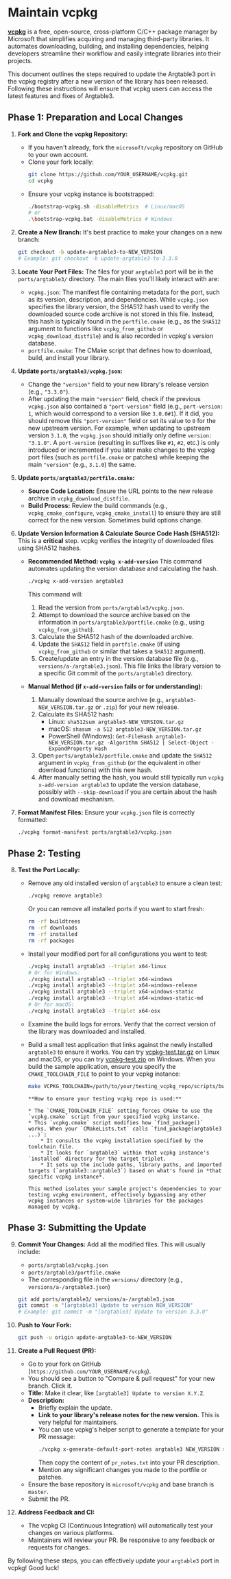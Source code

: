 # Maintain vcpkg

[**vcpkg**](https://vcpkg.io) is a free, open-source, cross-platform C/C++
package manager by Microsoft that simplifies acquiring and managing third-party
libraries. It automates downloading, building, and installing dependencies,
helping developers streamline their workflow and easily integrate libraries into
their projects.

This document outlines the steps required to update the Argtable3 port in the
vcpkg registry after a new version of the library has been released. Following
these instructions will ensure that vcpkg users can access the latest features
and fixes of Argtable3.

## Phase 1: Preparation and Local Changes

1. **Fork and Clone the vcpkg Repository:**
    * If you haven't already, fork the `microsoft/vcpkg` repository on GitHub to your own account.
    * Clone your fork locally:
        ```bash
        git clone https://github.com/YOUR_USERNAME/vcpkg.git
        cd vcpkg
        ```
    * Ensure your vcpkg instance is bootstrapped:
        ```bash
        ./bootstrap-vcpkg.sh -disableMetrics  # Linux/macOS
        # or
        .\bootstrap-vcpkg.bat -disableMetrics # Windows
        ```

2. **Create a New Branch:** It's best practice to make your changes on a new
    branch:
    ```bash
    git checkout -b update-argtable3-to-NEW_VERSION
    # Example: git checkout -b update-argtable3-to-3.3.0
    ```

3. **Locate Your Port Files:** The files for your `argtable3` port will be in
    the `ports/argtable3/` directory. The main files you'll likely interact with
    are:
    * `vcpkg.json`: The manifest file containing metadata for the port, such as
      its version, description, and dependencies. While `vcpkg.json` specifies
      the library version, the SHA512 hash used to verify the downloaded source
      code archive is not stored in this file. Instead, this hash is typically
      found in the `portfile.cmake` (e.g., as the `SHA512` argument to functions
      like `vcpkg_from_github` or `vcpkg_download_distfile`) and is also
      recorded in vcpkg's version database.
    * `portfile.cmake`: The CMake script that defines how to download, build,
      and install your library.

4. **Update `ports/argtable3/vcpkg.json`:**
    * Change the `"version"` field to your new library's release version (e.g., `"3.3.0"`).
    * After updating the main `"version"` field, check if the previous
      `vcpkg.json` also contained a `"port-version"` field (e.g., `port-version:
      1`, which would correspond to a version like `3.0.0#1`). If it did, you
      should remove this `"port-version"` field or set its value to `0` for the
      new upstream version. For example, when updating to upstream version
      `3.1.0`, the `vcpkg.json` should initially only define `version: "3.1.0"`.
      A `port-version` (resulting in suffixes like `#1`, `#2`, etc.) is only
      introduced or incremented if you later make changes to the vcpkg port
      files (such as `portfile.cmake` or patches) while keeping the main
      `"version"` (e.g., `3.1.0`) the same.

5. **Update `ports/argtable3/portfile.cmake`:**
    * **Source Code Location:** Ensure the URL points to the new release archive in `vcpkg_download_distfile`.
    * **Build Process:** Review the build commands (e.g., `vcpkg_cmake_configure`, `vcpkg_cmake_install`) to ensure they are still correct for the new version. Sometimes build options change.

6.  **Update Version Information & Calculate Source Code Hash (SHA512):**
    This is a **critical** step. vcpkg verifies the integrity of downloaded files using SHA512 hashes.
    * **Recommended Method: `vcpkg x-add-version`**
        This command automates updating the version database and calculating the hash.
        ```bash
        ./vcpkg x-add-version argtable3
        ```
        This command will:
        1.  Read the version from `ports/argtable3/vcpkg.json`.
        2.  Attempt to download the source archive based on the information in `ports/argtable3/portfile.cmake` (e.g., using `vcpkg_from_github`).
        3.  Calculate the SHA512 hash of the downloaded archive.
        4.  Update the `SHA512` field in `portfile.cmake` (if using `vcpkg_from_github` or similar that takes a `SHA512` argument).
        5.  Create/update an entry in the version database file (e.g., `versions/a-/argtable3.json`). This file links the library version to a specific Git commit of the `ports/argtable3` directory.

    * **Manual Method (if `x-add-version` fails or for understanding):**
        1.  Manually download the source archive (e.g., `argtable3-NEW_VERSION.tar.gz` or `.zip`) for your new release.
        2.  Calculate its SHA512 hash:
            * Linux: `sha512sum argtable3-NEW_VERSION.tar.gz`
            * macOS: `shasum -a 512 argtable3-NEW_VERSION.tar.gz`
            * PowerShell (Windows): `Get-FileHash argtable3-NEW_VERSION.tar.gz -Algorithm SHA512 | Select-Object -ExpandProperty Hash`
        3.  Open `ports/argtable3/portfile.cmake` and update the `SHA512` argument in `vcpkg_from_github` (or the equivalent in other download functions) with this new hash.
        4.  After manually setting the hash, you would still typically run `vcpkg x-add-version argtable3` to update the version database, possibly with `--skip-download` if you are certain about the hash and download mechanism.

7.  **Format Manifest Files:**
    Ensure your `vcpkg.json` file is correctly formatted:
    ```bash
    ./vcpkg format-manifest ports/argtable3/vcpkg.json
    ```

## **Phase 2: Testing**

8.  **Test the Port Locally:**
    * Remove any old installed version of `argtable3` to ensure a clean test:
        ```bash
        ./vcpkg remove argtable3
        ```
      Or you can remove all installed ports if you want to start fresh:
        ```bash
        rm -rf buildtrees
        rm -rf downloads
        rm -rf installed
        rm -rf packages
        ```

    * Install your modified port for all configurations you want to test:
        ```bash
        ./vcpkg install argtable3 --triplet x64-linux
        # Or for Windows:
        ./vcpkg install argtable3 --triplet x64-windows
        ./vcpkg install argtable3 --triplet x64-windows-release
        ./vcpkg install argtable3 --triplet x64-windows-static
        ./vcpkg install argtable3 --triplet x64-windows-static-md
        # Or for macOS:
        ./vcpkg install argtable3 --triplet x64-osx
        ```
    * Examine the build logs for errors. Verify that the correct version of the
      library was downloaded and installed.
    * Build a small test application that links against the newly installed
      `argtable3` to ensure it works. You can try
      [vcpkg-test.tar.gz](/_static/vcpkg-test.tar.gz) on Linux and macOS, or you
      can try [vcpkg-test.zip](/_static/vcpkg-test.zip) on Windows. When you
      build the sample application, ensure you specify the
      `CMAKE_TOOLCHAIN_FILE` to point to your vcpkg instance:
        ```bash
        make VCPKG_TOOLCHAIN=/path/to/your/testing_vcpkg_repo/scripts/buildsystems/vcpkg.cmake
        ```
        ```{note}
        **How to ensure your testing vcpkg repo is used:**

        * The `CMAKE_TOOLCHAIN_FILE` setting forces CMake to use the `vcpkg.cmake` script from your specified vcpkg instance.
        * This `vcpkg.cmake` script modifies how `find_package()` works. When your `CMakeLists.txt` calls `find_package(argtable3 ...)`:
            * It consults the vcpkg installation specified by the toolchain file.
            * It looks for `argtable3` within that vcpkg instance's `installed` directory for the target triplet.
            * It sets up the include paths, library paths, and imported targets (`argtable3::argtable3`) based on what's found in *that specific vcpkg instance*.

        This method isolates your sample project's dependencies to your testing vcpkg environment, effectively bypassing any other vcpkg instances or system-wide libraries for the packages managed by vcpkg.
        ```

## **Phase 3: Submitting the Update**

9.  **Commit Your Changes:**
    Add all the modified files. This will usually include:
    * `ports/argtable3/vcpkg.json`
    * `ports/argtable3/portfile.cmake`
    * The corresponding file in the `versions/` directory (e.g., `versions/a-/argtable3.json`)
    ```bash
    git add ports/argtable3/ versions/a-/argtable3.json
    git commit -m "[argtable3] Update to version NEW_VERSION"
    # Example: git commit -m "[argtable3] Update to version 3.3.0"
    ```

10. **Push to Your Fork:**
    ```bash
    git push -u origin update-argtable3-to-NEW_VERSION
    ```

11. **Create a Pull Request (PR):**
    * Go to your fork on GitHub (`https://github.com/YOUR_USERNAME/vcpkg`).
    * You should see a button to "Compare & pull request" for your new branch. Click it.
    * **Title:** Make it clear, like `[argtable3] Update to version X.Y.Z`.
    * **Description:**
        * Briefly explain the update.
        * **Link to your library's release notes for the new version.** This is very helpful for maintainers.
        * You can use vcpkg's helper script to generate a template for your PR message:
            ```bash
            ./vcpkg x-generate-default-port-notes argtable3 NEW_VERSION > pr_notes.txt
            ```
            Then copy the content of `pr_notes.txt` into your PR description.
        * Mention any significant changes you made to the portfile or patches.
    * Ensure the base repository is `microsoft/vcpkg` and base branch is `master`.
    * Submit the PR.

12. **Address Feedback and CI:**
    * The vcpkg CI (Continuous Integration) will automatically test your changes on various platforms.
    * Maintainers will review your PR. Be responsive to any feedback or requests for changes.

By following these steps, you can effectively update your `argtable3` port in vcpkg! Good luck!
